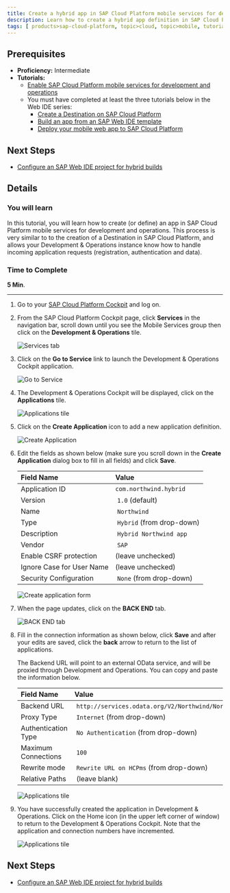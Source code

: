 ```yaml
---
title: Create a hybrid app in SAP Cloud Platform mobile services for development and operations
description: Learn how to create a hybrid app definition in SAP Cloud Platform mobile services for development and operations
tags: [ products>sap-cloud-platform, topic>cloud, topic>mobile, tutorial>intermediate]
---
```

## Prerequisites  
 - **Proficiency:** Intermediate
 - **Tutorials:**
   - [Enable SAP Cloud Platform mobile services for development and operations](http://www.sap.com/developer/tutorials/hcpms-enable-mobile-services.html)
   - You must have completed at least the three tutorials below in the Web IDE series:  
     - [Create a Destination on SAP Cloud Platform](http://www.sap.com/developer/tutorials/hcp-create-destination.html)
     - [Build an app from an SAP Web IDE template](http://www.sap.com/developer/tutorials/hcp-template-mobile-web-app.html)
     - [Deploy your mobile web app to SAP Cloud Platform](http://www.sap.com/developer/tutorials/hcp-deploy-mobile-web-app.html)

## Next Steps
 - [Configure an SAP Web IDE project for hybrid builds](http://www.sap.com/developer/tutorials/hcpms-webide-hybrid-config.html)

## Details
### You will learn  
In this tutorial, you will learn how to create (or define) an app in SAP Cloud Platform mobile services for development and operations. This process is very similar to to the creation of a Destination in SAP Cloud Platform, and allows your Development & Operations instance know how to handle incoming application requests (registration, authentication and data).

### Time to Complete
**5 Min**.

---

1. Go to your [SAP Cloud Platform Cockpit](https://account.hanatrial.ondemand.com) and log on.


2. From the SAP Cloud Platform Cockpit page, click **Services** in the navigation bar, scroll down until you see the Mobile Services group then click on the **Development & Operations** tile.

    ![Services tab](mg5-2-02.png)

3. Click on the **Go to Service** link to launch the Development & Operations Cockpit application.

    ![Go to Service](mg5-2-03.png)


4. The Development & Operations Cockpit will be displayed, click on the **Applications** tile.

    ![Applications tile](mg5-2-04.png)

5. Click on the **Create Application** icon to add a new application definition.

    ![Create Application](mg5-2-05.png)

6. Edit the fields as shown below (make sure you scroll down in the **Create Application** dialog box to fill in all fields) and click **Save**.

    Field Name                | Value
    :------------------------ | :-------------
    Application ID            | `com.northwind.hybrid`
    Version                   | `1.0` (default)
    Name                      | `Northwind`
    Type                      | `Hybrid` (from drop-down)
    Description               | `Hybrid Northwind app`
    Vendor                    | `SAP`
    Enable CSRF protection    | (leave unchecked)
    Ignore Case for User Name | (leave unchecked)
    Security Configuration    | `None` (from drop-down)

    ![Create application form](mg5-2-06.png)

7. When the page updates, click on the **BACK END** tab.

    ![BACK END tab](mg5-2-07.png)

8. Fill in the connection information as shown below, click **Save** and after your edits are saved, click the **back** arrow to return to the list of applications.

    The Backend URL will point to an external OData service, and will be proxied through Development and Operations. You can copy and paste the information below.

    Field Name                | Value
    :------------------------ | :-------------
    Backend URL         | `http://services.odata.org/V2/Northwind/Northwind.svc`
    Proxy Type          | `Internet` (from drop-down) 
    Authentication Type | `No Authentication` (from drop-down)
    Maximum Connections | `100`
    Rewrite mode        | `Rewrite URL on HCPms` (from drop-down)
    Relative Paths      | (leave blank)

    ![Applications tile](mg5-2-08.png)


9. You have successfully created the application in Development & Operations. Click on the Home icon (in the upper left corner of window) to return to the Development & Operations Cockpit. Note that the application and connection numbers have incremented.

    ![Applications tile](mg5-2-09.png)


## Next Steps
 - [Configure an SAP Web IDE project for hybrid builds](http://www.sap.com/developer/tutorials/hcpms-webide-hybrid-config.html)
